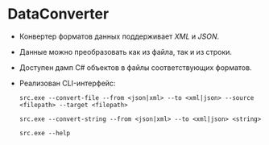 # DataConverter
* Конвертер форматов данных поддерживает *XML* и *JSON*. 
* Данные можно преобразовать как из файла, так и из строки.
* Доступен дамп C# объектов в файлы соответствующих форматов.
* Реализован CLI-интерфейс:

    `src.exe --convert-file --from <json|xml> --to <xml|json> --source <filepath> --target <filepath>`

    `src.exe --convert-string --from <json|xml> --to <xml|json> <string>`
    
    `src.exe --help`